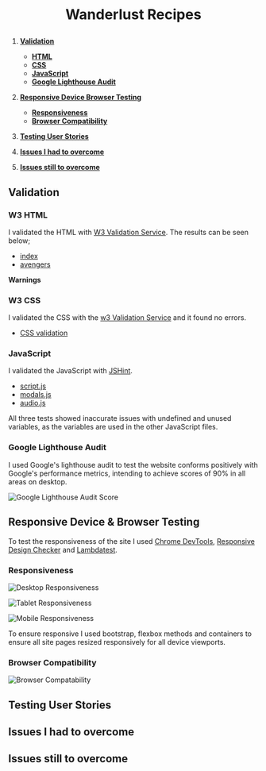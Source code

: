 # <p align="center">Wanderlust Recipes</p>

1. [**Validation**](#validation)
    - [**HTML**](#w3-html)
    - [**CSS**](#w3-css)
    - [**JavaScript**](#javascript)
    - [**Google Lighthouse Audit**](#google-lighthouse-audit)

2. [**Responsive Device  Browser Testing**](#responsive-device--browser-testing)
    - [**Responsiveness**](#responsiveness)
    - [**Browser Compatibility**](#browser-compatibility)

3. [**Testing User Stories**](#testing-user-stories)

4. [**Issues I had to overcome**](#issues-i-had-to-overcome)

5. [**Issues still to overcome**](#issues-still-to-overcome)



## Validation

### W3 HTML
I validated the HTML with [W3 Validation Service](https://validator.w3.org/). The results can be seen below;
 - [index]()
 - [avengers]()

 **Warnings**
    

### W3 CSS 
I validated the CSS with the [w3 Validation Service](https://jigsaw.w3.org/css-validator/) and it found no errors.
 - [CSS validation]()

### JavaScript 
I validated the JavaScript with [JSHint](https://jshint.com/).
 - [script.js]()
 - [modals.js]()
 - [audio.js]()
 
 All three tests showed inaccurate issues with undefined and unused variables, as the variables are used in the other JavaScript files.

### Google Lighthouse Audit
I used Google's lighthouse audit to test the website conforms positively with Google's performance metrics, intending to achieve scores of 90% in all areas on desktop.

![Google Lighthouse Audit Score]()

## Responsive Device & Browser Testing
To test the responsiveness of the site I used [Chrome DevTools](https://developers.google.com/web/tools/chrome-devtools), [Responsive Design Checker](https://www.responsivedesignchecker.com/) and [Lambdatest](https://www.lambdatest.com/).

### Responsiveness
![Desktop Responsiveness]()

![Tablet Responsiveness]()

![Mobile Responsiveness]()

To ensure responsive I used bootstrap, flexbox methods and containers to ensure all site pages resized responsively for all device viewports.

### Browser Compatibility
![Browser Compatability]()



## Testing User Stories


## Issues I had to overcome


## Issues still to overcome

